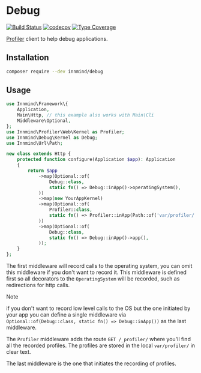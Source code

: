 # Debug

[![Build Status](https://github.com/Innmind/Debug/workflows/CI/badge.svg?branch=master)](https://github.com/Innmind/Debug/actions?query=workflow%3ACI)
[![codecov](https://codecov.io/gh/Innmind/Debug/branch/develop/graph/badge.svg)](https://codecov.io/gh/Innmind/Debug)
[![Type Coverage](https://shepherd.dev/github/Innmind/Debug/coverage.svg)](https://shepherd.dev/github/Innmind/Debug)

[Profiler](https://github.com/Innmind/Profiler) client to help debug applications.

## Installation

```sh
composer require --dev innmind/debug
```

## Usage

```php
use Innmind\Framework\{
    Application,
    Main\Http, // this example also works with Main\Cli
    Middleware\Optional,
};
use Innmind\Profiler\Web\Kernel as Profiler;
use Innmind\Debug\Kernel as Debug;
use Innmind\Url\Path;

new class extends Http {
    protected function configure(Application $app): Application
    {
        return $app
            ->map(Optional::of(
                Debug::class,
                static fn() => Debug::inApp()->operatingSystem(),
            ))
            ->map(new YourAppKernel)
            ->map(Optional::of(
                Profiler::class,
                static fn() => Profiler::inApp(Path::of('var/profiler/')),
            ))
            ->map(Optional::of(
                Debug::class,
                static fn() => Debug::inApp()->app(),
            ));
    }
};
```

The first middleware will record calls to the operating system, you can omit this middleware if you don't want to record it. This middleware is defined first so all decorators to the `OperatingSystem` will be recorded, such as redirections for http calls.

> [!NOTE]
> if you don't want to record low level calls to the OS but the one initiated by your app you can define a single middleware via `Optional::of(Debug::class, static fn() => Debug::inApp())` as the last middleware.

The `Profiler` middleware adds the route `GET /_profiler/` where you'll find all the recorded profiles. The profiles are stored in the local `var/profiler/` in clear text.

The last middleware is the one that initiates the recording of profiles.
